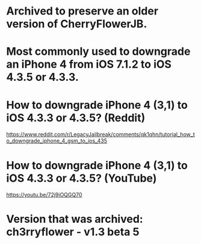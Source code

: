 # Archived to preserve an older version of CherryFlowerJB.

# Most commonly used to downgrade an iPhone 4 from iOS 7.1.2 to iOS 4.3.5 or 4.3.3.

# How to downgrade iPhone 4 (3,1) to iOS 4.3.3 or 4.3.5? (Reddit)
https://www.reddit.com/r/LegacyJailbreak/comments/qk1qhn/tutorial_how_to_downgrade_iphone_4_gsm_to_ios_435

# How to downgrade iPhone 4 (3,1) to iOS 4.3.3 or 4.3.5? (YouTube)
https://youtu.be/72j9iOQGQ70

# Version that was archived: ch3rryflower - v1.3 beta 5


